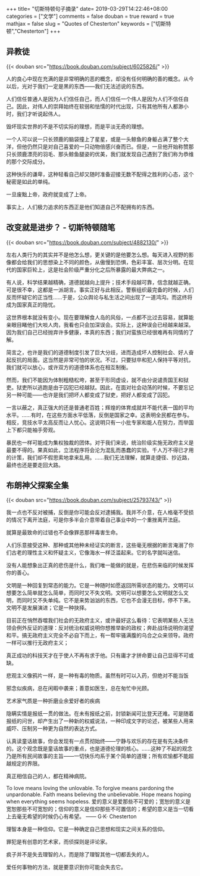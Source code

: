 +++
title= "切斯特顿句子摘录"
date= 2019-03-29T14:22:46+08:00
categories = ["文学"]
comments = false
douban = true
reward = true
mathjax = false
slug = "Quotes of Chesterton"
keywords = ["切斯特顿","Chesterton"]
+++
## 异教徒

{{< douban src="https://book.douban.com/subject/6025826/" >}}

人的良心中现在充满的是非常明确的恶的概念，却没有任何明确的善的概念。从今以后，光对于我们一定是黑的东西——我们无法述说的东西。

人们信任普通人是因为人们信任自己，而人们信任一个伟人是因为人们不信任自己。因此，对伟人的崇拜始终在软弱和怯懦的时代出现，只有其他所有人都渺小时，我们才听说起伟人。

毁坏现实世界的不是不切实际的理想，而是平淡无奇的理想。

一个人可以说一只长颈鹿的脑袋撞上了星星，或是一头鲸鱼的身躯占满了整个大洋，但他仍然只是对自己喜爱的一只动物倍感兴奋而已。但是，一旦他开始称赞那只长颈鹿漂亮的羽毛、那头鲸鱼腿姿的优美，我们就发现自己遇到了我们称为恭维的那个交际成分。

这种快乐的谦卑，这种轻看自己却又随时准备迎接无数不配得之胜利的心态，这个秘密是如此的单纯。

一旦废黜上帝，政府就变成了上帝。

事实上，人们极力追求的东西正是他们知道自己不配拥有的东西。

## 改变就是进步？ - 切斯特顿随笔

{{< douban src="https://book.douban.com/subject/4882130/" >}}

左右人类行为的其实并不是他怎么想，更关键的是他要怎么想。每天进入视野的影像都会给我们的思想染上不同的颜色，从傲慢到恐惧，色彩丰富、层次分明。在现代的国家巨轮上，这是社会阶级严重分化之后所暴露的最大弊病之一。

有人说，科学结果越精确，道德就越向上提升；技术手段越可靠，信念就越正确。可是很不幸，这都是一派胡言。事实正好与此相反。警察组织最完备的时候，人们反而怀疑它的正当性……于是，公众舆论与私生活之间出现了一道鸿沟。而这终将成为国家真正的隐忧。

这世界根本就没有变小。现在要理解食人岛的风俗，一点都不比过去容易，就算能亲眼目睹他们大啖人肉，我看也只会加深误会。实际上，这种误会已经越来越深。因为我们自己已经抛弃许多健康，本真的东西；我们对蛮族已经很难再有同情的了解。

简言之，也许是我们的道德制度引发了巨大分歧，进而造成坏人控制社会、好人奋起反抗的局面。这当然是非常可怕的状况。不过，只要狱卒和犯人保持平等对抗，我们就可以放心，或许双方的道德体系也在相互制衡。

然而，我们不能因为体制粗糙松垮，甚至于形同虚设，就不由分说谴责国王和狱吏。狱吏所以逃跑是由于囚犯已经越狱。因此，在面对社会动荡的时候，不要忘记另一种可能——也许是我们把坏人都变成了狱吏，把好人都变成了囚犯。

一言以蔽之，真正强大的还是普通老百姓；辉煌的体育成就并不能代表一国的平均水平。……有时，在这些方面水平低落，反倒是国家之幸。这表明全民都在参与。相反，竞技水平太高反而让人忧心。这说明只有一小批专家和能人在努力，而举国上下都只能袖手旁观。

暴民也一样可能成为集权独裁的团体。对于我们来说，统治阶级实施无政府主义是最要不得的。果真如此，立法程序将会沦为混乱而愚蠢的实验。千人万不得已才用的计策，我们却不假思索地拿来乱用。……我们无法理解，就算走捷径、抄近路，最终也还是要走回大路。

## 布朗神父探案全集

{{< douban src="https://book.douban.com/subject/25793743/" >}}

我一点也不反对被捕，反倒是你可能会反对逮捕我。我并不介意，在人格毫不受损的情况下离开法庭，可是你多半会介意带着自己事业中的一个重挫离开法庭。

就算是最致命的过错也不会像罪恶那样毒害生命。

人们乐意接受这种、那种或其他种未经证实的断言，这些毫无根据的断言淹溺了你们古老的理性主义和怀疑主义，它像海水一样泛滥起来。它的名字就叫迷信。

没有人能想象出正真的悲伤是什么，我们唯一能做的就是，在悲伤来临的时候发挥你的善心。

文明是一种回复到常态的能力。它是一种随时如愿返回所需状态的能力。文明可以想要怎么简单就怎么简单，而同时又不失文明。文明可以想要怎么文明就怎么文明，而同时又不失单纯。它不是来势汹汹的东西，它也不会漫无目标，停不下来。文明不是发展演进；它是一种抉择。

目前正在悄然吞噬我们社会的无政府主义，或许最好这么看待：它表明某些人无法领会例外反证的道理：反对统治权威说明你想推举新的政权；奔赴战场说明你渴望和平。搞无政府主义完全不必自下而上，有一帮牢骚满腹的乌合之众来领导。政府一样可以推行无政府主义；

真正成功的科技天才在于使人不再有求于他。只有庸才才拼命要让自己显得不可或缺。

悲观主义像鸦片一样，是一种有毒的物质。虽然有时可以入药，但绝对不能当饭

邪念似疾病，总在闲暇中袭来；善意如医生，总在匆忙中光顾。

艺术家气质是一种折磨业余爱好者的疾病

隐瞒实情是报纸一贯的做法。在未有报纸之前，封锁新闻可比登天还难。可是随着报纸的问世，却产生出了一种新的权威说法，一种印成文字的论述，被某些人用来威吓、压制另一种更为自然的表达方式。

认真读童话故事，你会发现有一点贯彻始终——宁静与欢乐的存在是有先决条件的。这个观念既是童话故事的重点，也是道德伦理的核心。……这种了不起的观念乃是所有民间故事的主旨——一切快乐均系于某个简单的道理；所有欢愉都不能超越规定的界限。

真正相信自己的人，都在精神病院。

To love means loving the unlovable. To forgive means pardoning the unpardonable. Faith means believing the unbelievable. Hope means hoping when everything seems hopeless. 爱的意义是爱那些不可爱的；宽恕的意义是宽恕那些不可宽恕的；信仰的意义是信仰那些不可置信的；希望的意义是当一切看上去毫无希望的时候仍心有希望。
—— G·K· Chesterton

理智本身是一种信仰。它是一种确定自己思想和现实之间关系的信仰。

罪犯是有创意的艺术家，而侦探则是评论家。

疯子并不是失去理智的人，而是除了理智其他一切都丢失的人。

爱任何事物的方法，就是要意识到你可能会失去它。
